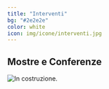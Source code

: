 ```yaml
---
title: "Interventi"
bg: "#2e2e2e"
color: white
icon: img/icone/interventi.jpg
---
```

## Mostre e Conferenze

![In costruzione.](https://pngimage.net/wp-content/uploads/2018/06/sito-in-costruzione-png-.png)
